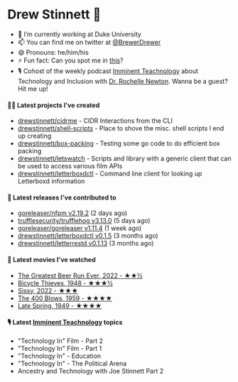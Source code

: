
# Drew Stinnett 👋

- 🔭 I’m currently working at Duke University
- 📫 You can find me on twitter at [@BrewerDrewer](https://twitter.com/BrewerDrewer)
- 😄 Pronouns: he/him/his
- ⚡ Fun fact: Can you spot me in [this](https://www.youtube.com/watch?v=oL9WnB0qHBA)?
- 🎙 Cohost of the weekly podcast [Imminent Teachnology](https://podcast.imminentteachnology.com/) about Technology and Inclusion with [Dr. Rochelle Newton](https://www.linkedin.com/in/drrochellenewton/). Wanna be a guest? Hit me up!

#### 👨‍💻 Latest projects I've created
- [drewstinnett/cidrme](https://github.com/drewstinnett/cidrme) - CIDR Interactions from the CLI
- [drewstinnett/shell-scripts](https://github.com/drewstinnett/shell-scripts) - Place to shove the misc. shell scripts I end up creating
- [drewstinnett/box-packing](https://github.com/drewstinnett/box-packing) - Testing some go code to do efficient box packing
- [drewstinnett/letswatch](https://github.com/drewstinnett/letswatch) - Scripts and library with a generic client that can be used to access various film APIs
- [drewstinnett/letterboxdctl](https://github.com/drewstinnett/letterboxdctl) - Command line client for looking up Letterboxd information

#### 🚀 Latest releases I've contributed to
- [goreleaser/nfpm v2.19.2](https://github.com/goreleaser/nfpm/releases/tag/v2.19.2) (2 days ago)
- [trufflesecurity/trufflehog v3.13.0](https://github.com/trufflesecurity/trufflehog/releases/tag/v3.13.0) (5 days ago)
- [goreleaser/goreleaser v1.11.4](https://github.com/goreleaser/goreleaser/releases/tag/v1.11.4) (1 week ago)
- [drewstinnett/letterboxdctl v0.1.5](https://github.com/drewstinnett/letterboxdctl/releases/tag/v0.1.5) (3 months ago)
- [drewstinnett/letterrestd v0.1.13](https://github.com/drewstinnett/letterrestd/releases/tag/v0.1.13) (3 months ago)

#### 🍿 Latest movies I've watched
- [The Greatest Beer Run Ever, 2022 - ★★½](https://letterboxd.com/mondodrew/film/the-greatest-beer-run-ever/)
- [Bicycle Thieves, 1948 - ★★★½](https://letterboxd.com/mondodrew/film/bicycle-thieves/)
- [Sissy, 2022 - ★★★](https://letterboxd.com/mondodrew/film/sissy-2022/)
- [The 400 Blows, 1959 - ★★★★](https://letterboxd.com/mondodrew/film/the-400-blows/)
- [Late Spring, 1949 - ★★★★](https://letterboxd.com/mondodrew/film/late-spring/)

#### 🎙 Latest [Imminent Teachnology](https://podcast.imminentteachnology.com/) topics
- &#34;Technology In&#34; Film - Part 2
- &#34;Technology In&#34; Film - Part 1
- &#34;Technology In&#34; - Education
- &#34;Technology In&#34; - The Political Arena
- Ancestry and Technology with Joe Stinnett Part 2
